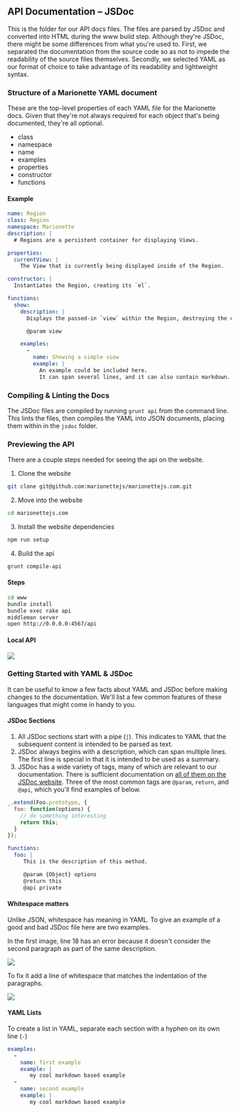 ## API Documentation – JSDoc

This is the folder for our API docs files. The files are parsed by JSDoc and converted into HTML during the www build
step. Although they're JSDoc, there might be some differences from what you're used to. First, we separated the documentation
from the source code so as not to impede the readability of the source files themselves. Secondly, we selected YAML as our
format of choice to take advantage of its readability and lightweight syntax.

### Structure of a Marionette YAML document

These are the top-level properties of each YAML file for the Marionette docs. Given that they're
not always required for each object that's being documented, they're all optional.

+ class
+ namespace
+ name
+ examples
+ properties
+ constructor
+ functions

#### Example

```yaml
name: Region
class: Region
namespace: Marionette
description: |
  # Regions are a persistent container for displaying Views.

properties:
  currentView: |
    The View that is currently being displayed inside of the Region.

constructor: |
  Instantiates the Region, creating its `el`.

functions:
  show:
    description: |
      Displays the passed-in `view` within the Region, destroying the current View, if there is one.

      @param view

    examples:
      -
        name: Showing a simple view
        example: |
          An example could be included here.
          It can span several lines, and it can also contain markdown.
```

### Compiling & Linting the Docs

The JSDoc files are compiled by running `grunt api` from the command line. This lints the files, then compiles the YAML into JSON documents,
placing them within in the `jsdoc` folder.

### Previewing the API

There are a couple steps needed for seeing the api on the website.

1. Clone the website
```bash
git clone git@github.com:marionettejs/marionettejs.com.git
```

2. Move into the website
```bash
cd marionettejs.com
```

3. Install the website dependencies
```bash
npm run setup
```

4. Build the api
```bash
grunt compile-api
```


#### Steps

```bash
cd www
bundle install
bundle exec rake api
middleman server
open http://0.0.0.0:4567/api
```

#### Local API
![](http://f.cl.ly/items/3w3w351W0Q1K0S0G2501/Image%202014-10-01%20at%201.19.05%20AM.png)

### Getting Started with YAML & JSDoc

It can be useful to know a few facts about YAML and JSDoc before making changes to the documentation. We'll list a few common
features of these languages that might come in handy to you.

#### JSDoc Sections

1. All JSDoc sections start with a pipe (`|`). This indicates to YAML that the subsequent content is intended to be parsed as text.
2. JSDoc always begins with a description, which can span multiple lines. The first line is special in that it is intended to be used as a summary.
3. JSDoc has a wide variety of tags, many of which are relevant to our documentation. There is sufficient documentation on [all of them on the JSDoc website](http://usejsdoc.org/).
  Three of the most common tags are `@param`, `return`, and `@api`, which you'll find examples of below.

```js
_.extend(Foo.prototype, {
  foo: function(options) {
    // do something interesting
    return this;
  }
});
```

```yaml
functions:
  foo: |
     This is the description of this method.

     @param {Object} options
     @return this
     @api private
```


#### Whitespace matters

Unlike JSON, whitespace has meaning in YAML. To give an example of a good and bad JSDoc file here are two examples.

In the first image, line 18 has an error because it doesn't consider the second paragraph as part of the same
description.

![](http://f.cl.ly/items/0O3B0P3G3u1o3i112G16/Image%202014-08-22%20at%209.27.36%20PM.png)

To fix it add a line of whitespace that matches the indentation of the paragraphs.

![](http://f.cl.ly/items/272h0V442i0c1j1L3V3o/Image%202014-08-22%20at%209.27.42%20PM.png)

#### YAML Lists

To create a list in YAML, separate each section with a hyphen on its own line (`-`)

```yaml
examples:
  -
    name: first example
    example: |
       my cool markdown based example
  -
    name: second example
    example: |
       my cool markdown based example
```
